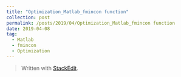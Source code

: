 ```yaml
---
title: "Optimization_Matlab_fmincon function"
collection: post
permalink: /posts/2019/04/Optimization_Matlab_fmincon function
date: 2019-04-08
tag:
  - Matlab
  - fmincon
  - Optimization
---
```



> Written with [StackEdit](https://stackedit.io/).
<!--stackedit_data:
eyJoaXN0b3J5IjpbLTQyNzkzMjYwM119
-->